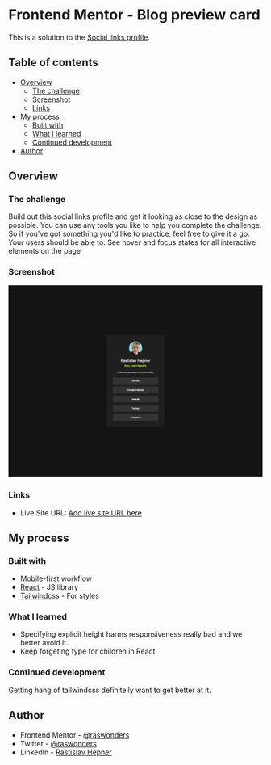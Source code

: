 # Frontend Mentor - Blog preview card

This is a solution to the [Social links profile](https://www.frontendmentor.io/solutions/social-links-profile-with-react-and-tailwind-48Cn2ec-Oo).

## Table of contents

- [Overview](#overview)
  - [The challenge](#the-challenge)
  - [Screenshot](#screenshot)
  - [Links](#links)
- [My process](#my-process)
  - [Built with](#built-with)
  - [What I learned](#what-i-learned)
  - [Continued development](#continued-development)
- [Author](#author)

## Overview

### The challenge

Build out this social links profile and get it looking as close to the design as possible.
You can use any tools you like to help you complete the challenge. So if you've got something you'd like to practice, feel free to give it a go.
Your users should be able to:
See hover and focus states for all interactive elements on the page

### Screenshot

![](./screenshot.png)

### Links

- Live Site URL: [Add live site URL here](https://sensational-kitten-6434f4.netlify.app/)

## My process

### Built with

- Mobile-first workflow
- [React](https://reactjs.org/) - JS library
- [Tailwindcss](https://tailwindcss.com/) - For styles

### What I learned

- Specifying explicit height harms responsiveness really bad and we better avoid it.
- Keep forgeting type for children in React

### Continued development

Getting hang of tailwindcss definitelly want to get better at it.

## Author

- Frontend Mentor - [@raswonders](https://www.frontendmentor.io/profile/raswonders)
- Twitter - [@raswonders](https://www.twitter.com/raswonders)
- LinkedIn - [Rastislav Hepner](https://www.linkedin.com/in/rastislavhepner/)
